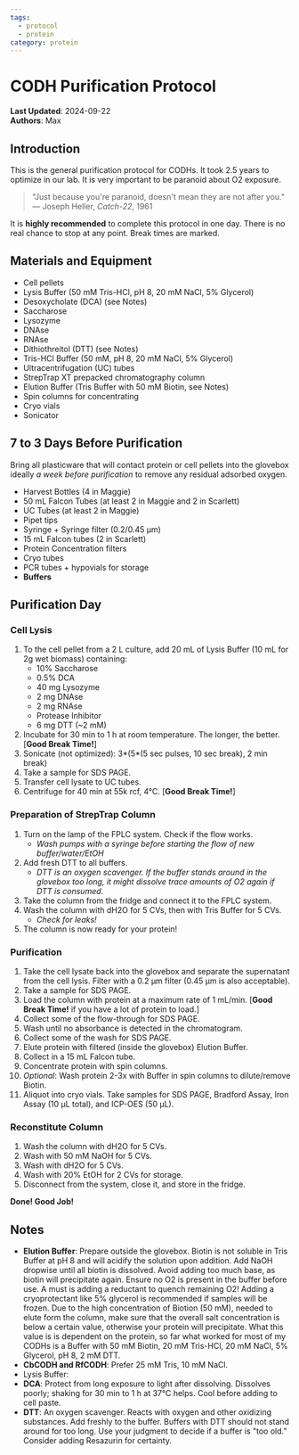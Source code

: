 ```yaml
---
tags:
  - protocol
  - protein
category: protein
---
```

# CODH Purification Protocol

**Last Updated**: 2024-09-22  
**Authors**: Max

## Introduction

This is the general purification protocol for CODHs. It took 2.5 years to optimize in our lab. It is very important to be paranoid about O2 exposure.

> "Just because you're paranoid, doesn't mean they are not after you."  
> — Joseph Heller, _Catch-22_, 1961

It is **highly recommended** to complete this protocol in one day. There is no real chance to stop at any point. Break times are marked.

## Materials and Equipment

- Cell pellets
- Lysis Buffer (50 mM Tris-HCl, pH 8, 20 mM NaCl, 5% Glycerol)
- Desoxycholate (DCA) (see Notes)
- Saccharose
- Lysozyme
- DNAse
- RNAse
- Dithiothreitol (DTT) (see Notes)
- Tris-HCl Buffer (50 mM, pH 8, 20 mM NaCl, 5% Glycerol)
- Ultracentrifugation (UC) tubes
- StrepTrap XT prepacked chromatography column
- Elution Buffer (Tris Buffer with 50 mM Biotin, see Notes)
- Spin columns for concentrating
- Cryo vials
- Sonicator

## 7 to 3 Days Before Purification

Bring all plasticware that will contact protein or cell pellets into the glovebox ideally _a week before purification_ to remove any residual adsorbed oxygen.

- Harvest Bottles (4 in Maggie)
- 50 mL Falcon Tubes (at least 2 in Maggie and 2 in Scarlett)
- UC Tubes (at least 2 in Maggie)
- Pipet tips
- Syringe + Syringe filter (0.2/0.45 µm)
- 15 mL Falcon tubes (2 in Scarlett)
- Protein Concentration filters
- Cryo tubes
- PCR tubes + hypovials for storage
- **Buffers**

## Purification Day

### Cell Lysis

1. To the cell pellet from a 2 L culture, add 20 mL of Lysis Buffer (10 mL for 2g wet biomass) containing:
    - 10% Saccharose
    - 0.5% DCA
    - 40 mg Lysozyme
    - 2 mg DNAse
    - 2 mg RNAse
    - Protease Inhibitor
    - 6 mg DTT (~2 mM)
2. Incubate for 30 min to 1 h at room temperature. The longer, the better. [**Good Break Time!**]
3. Sonicate (not optimized): 3*(5*(5 sec pulses, 10 sec break), 2 min break)
4. Take a sample for SDS PAGE.
5. Transfer cell lysate to UC tubes.
6. Centrifuge for 40 min at 55k rcf, 4°C. [**Good Break Time!**]

### Preparation of StrepTrap Column

1. Turn on the lamp of the FPLC system. Check if the flow works.
    - _Wash pumps with a syringe before starting the flow of new buffer/water/EtOH_
2. Add fresh DTT to all buffers.
    - _DTT is an oxygen scavenger. If the buffer stands around in the glovebox too long, it might dissolve trace amounts of O2 again if DTT is consumed._
3. Take the column from the fridge and connect it to the FPLC system.
4. Wash the column with dH2O for 5 CVs, then with Tris Buffer for 5 CVs.
    - _Check for leaks!_
5. The column is now ready for your protein!

### Purification

1. Take the cell lysate back into the glovebox and separate the supernatant from the cell lysis. Filter with a 0.2 µm filter (0.45 µm is also acceptable).
2. Take a sample for SDS PAGE.
3. Load the column with protein at a maximum rate of 1 mL/min. [**Good Break Time!** if you have a lot of protein to load.]
4. Collect some of the flow-through for SDS PAGE.
5. Wash until no absorbance is detected in the chromatogram.
6. Collect some of the wash for SDS PAGE.
7. Elute protein with filtered (inside the glovebox) Elution Buffer.
8. Collect in a 15 mL Falcon tube.
9. Concentrate protein with spin columns.
10. _Optional_: Wash protein 2-3x with Buffer in spin columns to dilute/remove Biotin.
11. Aliquot into cryo vials. Take samples for SDS PAGE, Bradford Assay, Iron Assay (10 µL total), and ICP-OES (50 µL).

### Reconstitute Column

1. Wash the column with dH2O for 5 CVs.
2. Wash with 50 mM NaOH for 5 CVs.
3. Wash with dH2O for 5 CVs.
4. Wash with 20% EtOH for 2 CVs for storage.
5. Disconnect from the system, close it, and store in the fridge.

**Done! Good Job!**

## Notes

- **Elution Buffer**: Prepare outside the glovebox. Biotin is not soluble in Tris Buffer at pH 8 and will acidify the solution upon addition. Add NaOH dropwise until all biotin is dissolved. Avoid adding too much base, as biotin will precipitate again. Ensure no O2 is present in the buffer before use. A must is adding a reductant to quench remaining O2! Adding a cryoprotectant like 5% glycerol is recommended if samples will be frozen. Due to the high concentration of Biotion (50 mM), needed to elute form the column, make sure that the overall salt concentration is below a certain value, otherwise your protein will precipitate. What this value is is dependent on the protein, so far what worked for most of my CODHs is a Buffer with 50 mM Biotin, 20 mM Tris-HCl, 20 mM NaCl,  5% Glycerol, pH 8, 2 mM DTT.
- **CbCODH and RfCODH**: Prefer 25 mM Tris, 10 mM NaCl.
- Lysis Buffer: 
- **DCA**: Protect from long exposure to light after dissolving. Dissolves poorly; shaking for 30 min to 1 h at 37°C helps. Cool before adding to cell paste.
- **DTT**: An oxygen scavenger. Reacts with oxygen and other oxidizing substances. Add freshly to the buffer. Buffers with DTT should not stand around for too long. Use your judgment to decide if a buffer is "too old." Consider adding Resazurin for certainty.
